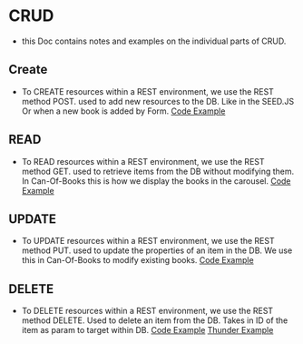 
# CRUD

- this Doc contains notes and examples on the individual parts of CRUD.

## Create

- To CREATE resources within a REST environment, we use the REST method POST.
used to add new resources to the DB. Like in the SEED.JS Or when a new book is added by Form.
[Code Example](./CRUDExamples/CreateExamples.md)

## READ

- To READ resources within a REST environment, we use the REST method GET.
used to retrieve items from the DB without modifying them. In Can-Of-Books this is how we display the books in the carousel.
[Code Example](./CRUDExamples/ReadExamples.md)

## UPDATE

- To UPDATE resources within a REST environment, we use the REST method PUT.
used to update the properties of an item in the DB. We use this in Can-Of-Books to modify existing books.
[Code Example](./CRUDExamples/UpdateExamples.md)

## DELETE

- To DELETE resources within a REST environment, we use the REST method DELETE.
Used to delete an item from the DB. Takes in ID of the item as param to target within DB.
[Code Example](./CRUDExamples/DeleteExamples.md)
[Thunder Example]()